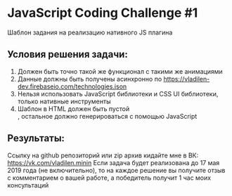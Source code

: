 # JavaScript Coding Challenge #1

Шаблон задания на реализацию нативного JS плагина 

## Условия решения задачи:
1. Должен быть точно такой же функционал с такими же анимациями
2. Данные должны быть получены асинхронно по https://vladilen-dev.firebaseio.com/technologies.json
3. Нельзя использовать JavaScript библиотеки и CSS UI библиотеки, только нативные инструменты
4. Шаблон в HTML должен быть пустой <div>, остальное должно генерироваться с помощью JavaScript

## Результаты:
Ссылку на github репозиторий или zip архив кидайте мне в ВК: https://vk.com/vladilen.minin
Если задача будет реализована до 17 мая 2019 года (не включительно), то на каждое решение вы получите отзыв с комментарием о вашей работе, а победитель получит 1 час моих консультаций